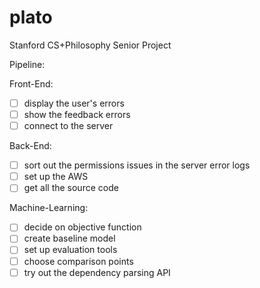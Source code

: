 # plato

Stanford CS+Philosophy Senior Project

Pipeline:

Front-End:
- [ ] display the user's errors
- [ ] show the feedback errors
- [ ] connect to the server

Back-End:
- [ ] sort out the permissions issues in the server error logs
- [ ] set up the AWS
- [ ] get all the source code

Machine-Learning:
- [ ] decide on objective function
- [ ] create baseline model
- [ ] set up evaluation tools
- [ ] choose comparison points
- [ ] try out the dependency parsing API
